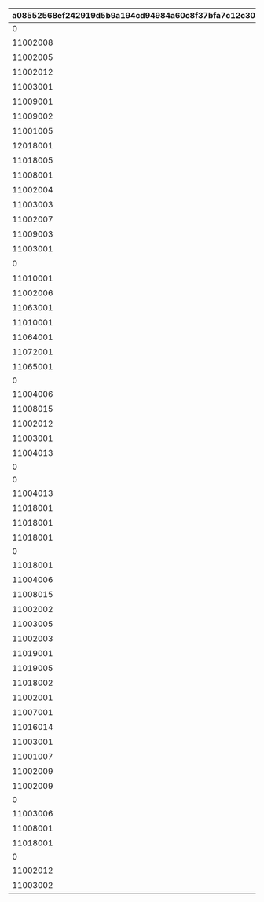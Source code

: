 |a08552568ef242919d5b9a194cd94984a60c8f37bfa7c12c30a9dead0019ccbf|628eea370c22c1f3d8e41d4914166ee3fa43526324ab1b6baf716d11755ad3d1|0f9a54938bc05ac4c3de6c6dacd0d3effa1246025e2cf063e8dde93c0f938ce5|211c4580c913763e1d9916fea161d764471fd2a3db7e1d7185f4ecb2ace87ca2|41c197eaa8672d0a9d1d72c6e87151fdd6409c68505f876a786b427403fc92aa|
| --- | --- | --- | --- | --- |
|0|101|1||0|
|11002008|102|1|メインクエスト2-8（NORMAL）クリアで解放|0|
|11002005|103|1|メインクエスト\n2-5（NORMAL）\nクリアで解放|0|
|11002012|104|1|メインクエスト\n2-12（NORMAL）\nクリアで解放|0|
|11003001|107|1|メインクエスト\n3-1（NORMAL）\nクリアで解放|0|
|11009001|108|1|メインクエスト\n9-1（NORMAL）\nクリアで解放|0|
|11009002|109|1|メインクエスト\n9-2（NORMAL）\nクリアで解放|0|
|11001005|110|1|メインクエスト1-5（NORMAL）クリアで解放|0|
|12018001|111|1|メインクエスト18-1（HARD）クリアで解放|0|
|11018005|112|1|メインクエスト\n18-5（NORMAL）\nクリアで解放|0|
|11008001|115|1|メインクエスト8-1（NORMAL）クリアで解放|0|
|11002004|116|1|メインクエスト2-4（NORMAL）クリアで解放|0|
|11003003|117|1|メインクエスト3-3（NORMAL）クリアで解放|0|
|11002007|118|1|メインクエスト2-7（NORMAL）クリアで解放|0|
|11009003|119|1|メインクエスト9-3（NORMAL）クリアで解放|0|
|11003001|124|1|メインクエスト3-1（NORMAL）クリアで解放|0|
|0|125|1|ルナの塔オープニングストーリー閲覧で解放|0|
|11010001|127|1|メインクエスト10-1\n（NORMAL）クリアで解放|0|
|11002006|129|1|メインクエスト2-6（NORMAL）クリアで解放|0|
|11063001|130|1|メインクエスト\n63-1（NORMAL）\nクリアで解放|0|
|11010001|131|1|メインクエスト10-1\n（NORMAL）クリアで解放|0|
|11064001|132|1|メインクエスト64-1（NORMAL）クリアで解放|0|
|11072001|135|1|メインクエスト\n72-1（NORMAL）\nクリアで解放|0|
|11065001|136|1|メインクエスト\n65-1（NORMAL）\nクリアで解放|0|
|0|201|1||0|
|11004006|202|1|メインクエスト4-6（NORMAL）クリアで解放|0|
|11008015|203|1|メインクエスト8-15（NORMAL）クリアで解放|0|
|11002012|204|1|メインクエスト2-12（NORMAL）クリアで解放|0|
|11003001|205|1|メインクエスト3-1（NORMAL）クリアで解放|0|
|11004013|206|1|メインクエスト4-13（NORMAL）クリアで解放|0|
|0|207|1||0|
|0|210|1||0|
|11004013|212|1|メインクエスト4-13（NORMAL）クリアで解放|0|
|11018001|213|1|メインクエスト18-1（NORMAL）クリアで解放|0|
|11018001|214|1|メインクエスト18-1（NORMAL）クリアで解放|0|
|11018001|215|1|メインクエスト18-1（NORMAL）クリアで解放|0|
|0|216|1||0|
|11018001|217|1|メインクエスト18-1（NORMAL）クリアで解放|0|
|11004006|401|1|メインクエスト4-6\n（NORMAL）クリアで解放|0|
|11008015|402|1|メインクエスト8-15\n（NORMAL）クリアで解放|0|
|11002002|503|1|メインクエスト2-2（NORMAL）クリアで解放|0|
|11003005|506|1|メインクエスト3-5（NORMAL）クリアで解放|0|
|11002003|509|1|メインクエスト2-3（NORMAL）クリアで解放|0|
|11019001|510|1|メインクエスト19-1（NORMAL）クリアで解放|0|
|11019005|511|1|メインクエスト19-5（NORMAL）クリアで解放|0|
|11018002|512|1|メインクエスト18-2（NORMAL）クリアで解放|0|
|11002001|601|1|メインクエスト2-1（NORMAL）クリアで解放|0|
|11007001|602|1|メインクエスト7-1（NORMAL）クリアで解放|0|
|11016014|603|1|メインクエスト16-14（NORMAL）クリアで解放|0|
|11003001|701|1|メインクエスト3-1（NORMAL）クリアで解放|0|
|11001007|802|1|メインクエスト1-7（NORMAL）クリアで解放|0|
|11002009|904|1|メインクエスト2-9（NORMAL）クリアで解放|0|
|11002009|905|1|メインクエスト2-9（NORMAL）クリアで解放|0|
|0|906|1||0|
|11003006|909|1|メインクエスト3-6（NORMAL）クリアで解放|0|
|11008001|910|1|メインクエスト8-1（NORMAL）クリアで解放|0|
|11018001|1001|1|メインクエスト18-1\n（NORMAL）クリアで解放|0|
|0|6111|1||0|
|11002012|6114|1|メインクエスト2-12（NORMAL）クリアで解放|0|
|11003002|8001|1|メインクエスト3-2（NORMAL）クリアで解放|0|
